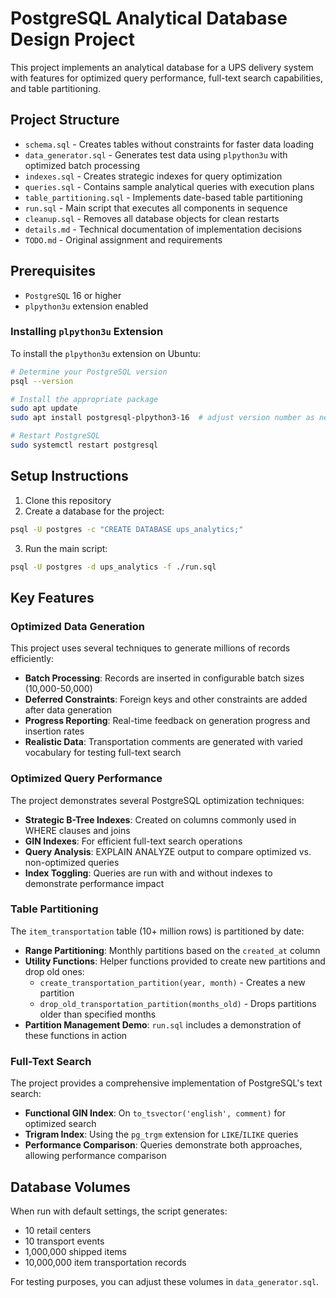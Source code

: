 # PostgreSQL Analytical Database Design Project

This project implements an analytical database for a UPS delivery system with features for optimized query performance, full-text search capabilities, and table partitioning.

## Project Structure

- `schema.sql` - Creates tables without constraints for faster data loading
- `data_generator.sql` - Generates test data using `plpython3u` with optimized batch processing
- `indexes.sql` - Creates strategic indexes for query optimization
- `queries.sql` - Contains sample analytical queries with execution plans
- `table_partitioning.sql` - Implements date-based table partitioning
- `run.sql` - Main script that executes all components in sequence
- `cleanup.sql` - Removes all database objects for clean restarts
- `details.md` - Technical documentation of implementation decisions
- `TODO.md` - Original assignment and requirements

## Prerequisites

- `PostgreSQL` 16 or higher
- `plpython3u` extension enabled

### Installing `plpython3u` Extension

To install the `plpython3u` extension on Ubuntu:

```bash
# Determine your PostgreSQL version
psql --version

# Install the appropriate package
sudo apt update
sudo apt install postgresql-plpython3-16  # adjust version number as needed

# Restart PostgreSQL
sudo systemctl restart postgresql
```

## Setup Instructions

1. Clone this repository
2. Create a database for the project:

```bash
psql -U postgres -c "CREATE DATABASE ups_analytics;"
```

3. Run the main script:

```bash
psql -U postgres -d ups_analytics -f ./run.sql
```

## Key Features

### Optimized Data Generation

This project uses several techniques to generate millions of records efficiently:

- **Batch Processing**: Records are inserted in configurable batch sizes (10,000-50,000)
- **Deferred Constraints**: Foreign keys and other constraints are added after data generation
- **Progress Reporting**: Real-time feedback on generation progress and insertion rates
- **Realistic Data**: Transportation comments are generated with varied vocabulary for testing full-text search

### Optimized Query Performance

The project demonstrates several PostgreSQL optimization techniques:

- **Strategic B-Tree Indexes**: Created on columns commonly used in WHERE clauses and joins
- **GIN Indexes**: For efficient full-text search operations
- **Query Analysis**: EXPLAIN ANALYZE output to compare optimized vs. non-optimized queries
- **Index Toggling**: Queries are run with and without indexes to demonstrate performance impact

### Table Partitioning

The `item_transportation` table (10+ million rows) is partitioned by date:

- **Range Partitioning**: Monthly partitions based on the `created_at` column
- **Utility Functions**: Helper functions provided to create new partitions and drop old ones:
  - `create_transportation_partition(year, month)` - Creates a new partition
  - `drop_old_transportation_partition(months_old)` - Drops partitions older than specified months
- **Partition Management Demo**: `run.sql` includes a demonstration of these functions in action

### Full-Text Search

The project provides a comprehensive implementation of PostgreSQL's text search:

- **Functional GIN Index**: On `to_tsvector('english', comment)` for optimized search
- **Trigram Index**: Using the `pg_trgm` extension for `LIKE`/`ILIKE` queries
- **Performance Comparison**: Queries demonstrate both approaches, allowing performance comparison

## Database Volumes

When run with default settings, the script generates:

- 10 retail centers
- 10 transport events
- 1,000,000 shipped items
- 10,000,000 item transportation records

For testing purposes, you can adjust these volumes in `data_generator.sql`.
